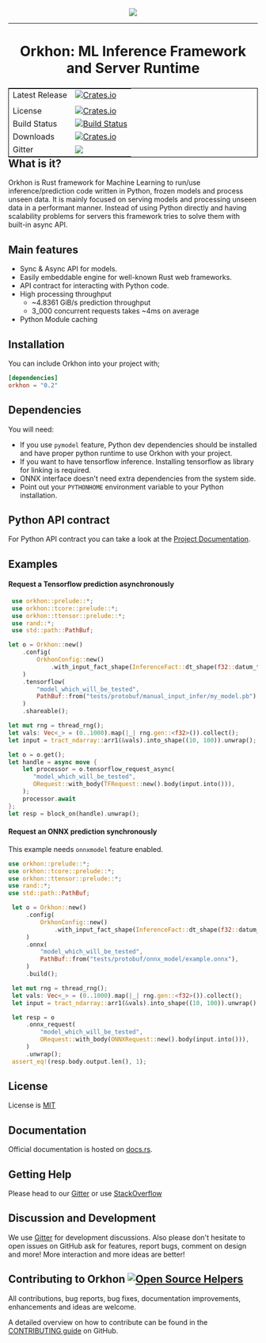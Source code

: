 <div align="center">
  <img src="https://github.com/vertexclique/orkhon/blob/master/doc/logo/orkhon.png"><br>
</div>

-----------------

<h1 align="center">Orkhon: ML Inference Framework and Server Runtime</h1>


<table align=left style='float: left; margin: 4px 10px 0px 0px; border: 1px solid #000000;'>
<tr>
  <td>Latest Release</td>
  <td>
    <a href="https://crates.io/crates/orkhon">
    <img alt="Crates.io" src="https://img.shields.io/crates/v/orkhon.svg?style=popout-square">
    </a>
  </td>
</tr>
<tr>
  <td></td>
</tr>
<tr>
  <td>License</td>
  <td>
    <a href="https://github.com/vertexclique/orkhon/blob/master/LICENSE">
    <img alt="Crates.io" src="https://img.shields.io/crates/l/orkhon.svg?style=popout-square">
    </a>
</td>
</tr>
<tr>
  <td>Build Status</td>
  <td>
    <a href="https://github.com/vertexclique/orkhon/actions">
    <img alt="Build Status" src="https://github.com/vertexclique/orkhon/workflows/CI/badge.svg" />
    </a>
  </td>
</tr>
<tr>
  <td>Downloads</td>
  <td>
    <a href="https://crates.io/crates/orkhon">
    <img alt="Crates.io" src="https://img.shields.io/crates/d/orkhon.svg?style=popout-square">
    </a>
  </td>
</tr>
<tr>
	<td>Gitter</td>
	<td>
		<a href="https://gitter.im/orkhonml/community">
		<img src="https://badges.gitter.im/Join%20Chat.svg" />
		</a>
	</td>
</tr>
</table>

## What is it?

Orkhon is Rust framework for Machine Learning to run/use inference/prediction code written in Python, frozen models and process unseen data. It is mainly focused on serving models and processing unseen data in a performant manner. Instead of using Python directly and having scalability problems for servers this framework tries to solve them with built-in async API.

## Main features

* Sync & Async API for models.
* Easily embeddable engine for well-known Rust web frameworks.
* API contract for interacting with Python code.
* High processing throughput
    * ~4.8361 GiB/s prediction throughput
    * 3_000 concurrent requests takes ~4ms on average 
* Python Module caching

## Installation

You can include Orkhon into your project with;

```toml
[dependencies]
orkhon = "0.2"
```

## Dependencies
You will need:
* If you use `pymodel` feature, Python dev dependencies should be installed and have proper python runtime to use Orkhon with your project.
* If you want to have tensorflow inference. Installing tensorflow as library for linking is required.
* ONNX interface doesn't need extra dependencies from the system side.
* Point out your `PYTHONHOME` environment variable to your Python installation.
## Python API contract

For Python API contract you can take a look at the [Project Documentation](https://docs.rs/orkhon).

 ## Examples
 #### Request a Tensorflow prediction asynchronously

```rust
 use orkhon::prelude::*;
 use orkhon::tcore::prelude::*;
 use orkhon::ttensor::prelude::*;
 use rand::*;
 use std::path::PathBuf;

let o = Orkhon::new()
    .config(
        OrkhonConfig::new()
            .with_input_fact_shape(InferenceFact::dt_shape(f32::datum_type(), tvec![10, 100])),
    )
    .tensorflow(
        "model_which_will_be_tested",
        PathBuf::from("tests/protobuf/manual_input_infer/my_model.pb"),
    )
    .shareable();

let mut rng = thread_rng();
let vals: Vec<_> = (0..1000).map(|_| rng.gen::<f32>()).collect();
let input = tract_ndarray::arr1(&vals).into_shape((10, 100)).unwrap();

let o = o.get();
let handle = async move {
    let processor = o.tensorflow_request_async(
       "model_which_will_be_tested",
       ORequest::with_body(TFRequest::new().body(input.into())),
    );
    processor.await
};
let resp = block_on(handle).unwrap();
```

 #### Request an ONNX prediction synchronously

This example needs `onnxmodel` feature enabled.

```rust
use orkhon::prelude::*;
use orkhon::tcore::prelude::*;
use orkhon::ttensor::prelude::*;
use rand::*;
use std::path::PathBuf;

 let o = Orkhon::new()
     .config(
         OrkhonConfig::new()
             .with_input_fact_shape(InferenceFact::dt_shape(f32::datum_type(), tvec![10, 100])),
     )
     .onnx(
         "model_which_will_be_tested",
         PathBuf::from("tests/protobuf/onnx_model/example.onnx"),
     )
     .build();

 let mut rng = thread_rng();
 let vals: Vec<_> = (0..1000).map(|_| rng.gen::<f32>()).collect();
 let input = tract_ndarray::arr1(&vals).into_shape((10, 100)).unwrap();

 let resp = o
     .onnx_request(
         "model_which_will_be_tested",
         ORequest::with_body(ONNXRequest::new().body(input.into())),
     )
     .unwrap();
 assert_eq!(resp.body.output.len(), 1);
```

## License

License is [MIT](https://github.com/vertexclique/orkhon/blob/master/LICENSE)

## Documentation

Official documentation is hosted on [docs.rs](https://docs.rs/orkhon).

## Getting Help
Please head to our [Gitter](https://gitter.im/orkhonml/community) or use [StackOverflow](https://stackoverflow.com/questions/tagged/orkhon)

## Discussion and Development
We use [Gitter](https://gitter.im/orkhonml/community) for development discussions. Also please don't hesitate to open issues on GitHub ask for features, report bugs, comment on design and more!
More interaction and more ideas are better!

## Contributing to Orkhon [![Open Source Helpers](https://www.codetriage.com/vertexclique/orkhon/badges/users.svg)](https://www.codetriage.com/vertexclique/orkhon)

All contributions, bug reports, bug fixes, documentation improvements, enhancements and ideas are welcome.

A detailed overview on how to contribute can be found in the  [CONTRIBUTING guide](.github/CONTRIBUTING.md) on GitHub.
